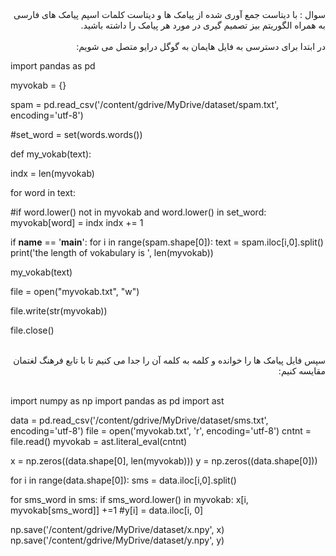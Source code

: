<div dir="rtl">
سوال : با دیتاست جمع آوری شده از پیامک ها و دیتاست کلمات اسپم پیامک های فارسی به همراه الگوریتم بیز تصمیم گیری در مورد هر پیامک را داشته باشید.
</div>
<br/>

<div dir="rtl">
در ابتدا برای دسترسی به فایل هایمان به گوگل درایو متصل می شویم:  
</div>
  
  
import pandas as pd

myvokab = {}

spam = pd.read_csv('/content/gdrive/MyDrive/dataset/spam.txt', encoding='utf-8')

#set_word = set(words.words())

def my_vokab(text):

indx = len(myvokab)

for word in text:

#if word.lower() not in myvokab and word.lower() in set_word:
myvokab[word] = indx
indx += 1

if __name__ == '__main__':
for i in range(spam.shape[0]):
text = spam.iloc[i,0].split()
print('the length of vokabulary is ', len(myvokab))

my_vokab(text)

file = open("myvokab.txt", "w")

file.write(str(myvokab))

file.close()

<br/>

<div dir="rtl">
سپس فایل پیامک ها را خوانده و کلمه به کلمه آن را جدا می کنیم تا با تابع فرهنگ لغتمان مقایسه کنیم:
</div>
<br/>

import numpy as np
import pandas as pd
import ast

data = pd.read_csv('/content/gdrive/MyDrive/dataset/sms.txt', encoding='utf-8')
file = open('myvokab.txt', 'r', encoding='utf-8')
cntnt = file.read()
myvokab = ast.literal_eval(cntnt)

x = np.zeros((data.shape[0], len(myvokab)))
y = np.zeros((data.shape[0]))

for i in range(data.shape[0]):
sms = data.iloc[i,0].split()

for sms_word in sms:
if sms_word.lower() in myvokab:
x[i, myvokab[sms_word]] +=1
#y[i] = data.iloc[i, 0]

np.save('/content/gdrive/MyDrive/dataset/x.npy', x)
np.save('/content/gdrive/MyDrive/dataset/y.npy', y)
  

